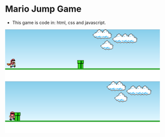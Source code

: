 # Mario Jump Game

- This game is code in: html, css and javascript.

![image1](./images/docs/Captura%20de%20tela%20de%202024-12-23%2018-22-59.png)
![image2](./images/docs/Captura%20de%20tela%20de%202024-12-23%2018-23-05.png)